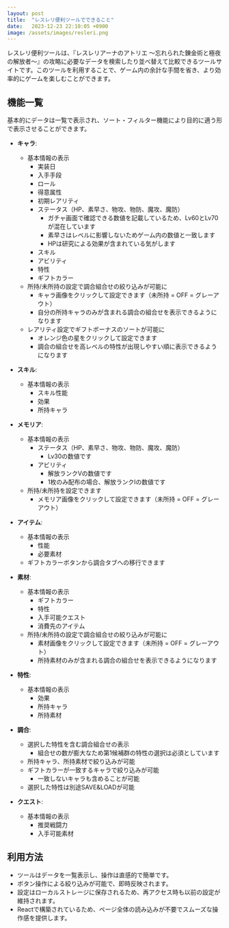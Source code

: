 ```yaml
---
layout: post
title:  "レスレリ便利ツールでできること"
date:   2023-12-23 22:10:05 +0900
image: /assets/images/resleri.png
---
```


レスレリ便利ツールは、『レスレリアーナのアトリエ ～忘れられた錬金術と極夜の解放者～』の攻略に必要なデータを検索したり並べ替えて比較できるツールサイトです。このツールを利用することで、ゲーム内の余計な手間を省き、より効率的にゲームを楽しむことができます。

## 機能一覧

基本的にデータは一覧で表示され、ソート・フィルター機能により目的に適う形で表示させることができます。

- **キャラ**:
  - 基本情報の表示
    - 実装日
    - 入手手段
    - ロール
    - 得意属性
    - 初期レアリティ
    - ステータス（HP、素早さ、物攻、物防、魔攻、魔防）
      - ガチャ画面で確認できる数値を記載しているため、Lv60とLv70が混在しています
      - 素早さはレベルに影響しないためゲーム内の数値と一致します
      - HPは研究による効果が含まれている気がします
    - スキル
    - アビリティ
    - 特性
    - ギフトカラー
  - 所持/未所持の設定で調合組合せの絞り込みが可能に
    - キャラ画像をクリックして設定できます（未所持 = OFF = グレーアウト）
    - 自分の所持キャラのみが含まれる調合の組合せを表示できるようになります
  - レアリティ設定でギフトボーナスのソートが可能に
    - オレンジ色の星をクリックして設定できます
    - 調合の組合せを高レベルの特性が出現しやすい順に表示できるようになります

- **スキル**:
  - 基本情報の表示
    - スキル性能
    - 効果
    - 所持キャラ

- **メモリア**:
  - 基本情報の表示
    - ステータス（HP、素早さ、物攻、物防、魔攻、魔防）
      - Lv30の数値です
    - アビリティ
      - 解放ランクVの数値です
      - 1枚のみ配布の場合、解放ランクⅠの数値です
  - 所持/未所持を設定できます
    - メモリア画像をクリックして設定できます（未所持 = OFF = グレーアウト）

- **アイテム**:
  - 基本情報の表示
    - 性能
    - 必要素材
  - ギフトカラーボタンから調合タブへの移行できます

- **素材**:
  - 基本情報の表示
    - ギフトカラー
    - 特性
    - 入手可能クエスト
    - 消費先のアイテム
  - 所持/未所持の設定で調合組合せの絞り込みが可能に
    - 素材画像をクリックして設定できます（未所持 = OFF = グレーアウト）
    - 所持素材のみが含まれる調合の組合せを表示できるようになります

- **特性**:
  - 基本情報の表示
    - 効果
    - 所持キャラ
    - 所持素材

- **調合**:
  - 選択した特性を含む調合組合せの表示
    - 組合せの数が膨大なため第1候補群の特性の選択は必須としています
  - 所持キャラ、所持素材で絞り込みが可能
  - ギフトカラーが一致するキャラで絞り込みが可能
    - 一致しないキャラも含めることが可能
  - 選択した特性は別途SAVE&LOADが可能

- **クエスト**:
  - 基本情報の表示
    - 推奨戦闘力
    - 入手可能素材


## 利用方法

- ツールはデータを一覧表示し、操作は直感的で簡単です。
- ボタン操作による絞り込みが可能で、即時反映されます。
- 設定はローカルストレージに保存されるため、再アクセス時も以前の設定が維持されます。
- Reactで構築されているため、ページ全体の読み込みが不要でスムーズな操作感を提供します。

